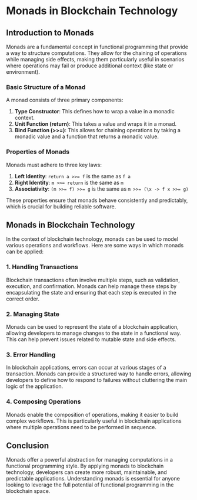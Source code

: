 # Monads in Blockchain Technology

## Introduction to Monads

Monads are a fundamental concept in functional programming that provide a way to structure computations. They allow for the chaining of operations while managing side effects, making them particularly useful in scenarios where operations may fail or produce additional context (like state or environment).

### Basic Structure of a Monad

A monad consists of three primary components:

1. **Type Constructor**: This defines how to wrap a value in a monadic context.
2. **Unit Function (return)**: This takes a value and wraps it in a monad.
3. **Bind Function (>>=)**: This allows for chaining operations by taking a monadic value and a function that returns a monadic value.

### Properties of Monads

Monads must adhere to three key laws:

1. **Left Identity**: `return a >>= f` is the same as `f a`
2. **Right Identity**: `m >>= return` is the same as `m`
3. **Associativity**: `(m >>= f) >>= g` is the same as `m >>= (\x -> f x >>= g)`

These properties ensure that monads behave consistently and predictably, which is crucial for building reliable software.

## Monads in Blockchain Technology

In the context of blockchain technology, monads can be used to model various operations and workflows. Here are some ways in which monads can be applied:

### 1. Handling Transactions

Blockchain transactions often involve multiple steps, such as validation, execution, and confirmation. Monads can help manage these steps by encapsulating the state and ensuring that each step is executed in the correct order.

### 2. Managing State

Monads can be used to represent the state of a blockchain application, allowing developers to manage changes to the state in a functional way. This can help prevent issues related to mutable state and side effects.

### 3. Error Handling

In blockchain applications, errors can occur at various stages of a transaction. Monads can provide a structured way to handle errors, allowing developers to define how to respond to failures without cluttering the main logic of the application.

### 4. Composing Operations

Monads enable the composition of operations, making it easier to build complex workflows. This is particularly useful in blockchain applications where multiple operations need to be performed in sequence.

## Conclusion

Monads offer a powerful abstraction for managing computations in a functional programming style. By applying monads to blockchain technology, developers can create more robust, maintainable, and predictable applications. Understanding monads is essential for anyone looking to leverage the full potential of functional programming in the blockchain space.